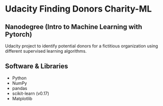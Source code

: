 # Udacity Finding Donors Charity-ML
## Nanodegree (Intro to Machine Learning with Pytorch)
Udacity project to identify potential donors for a fictitious organization using different supervised learning algorithms.

## Software & Libraries
- Python
- NumPy
- pandas
- scikit-learn (v0.17)
- Matplotlib
